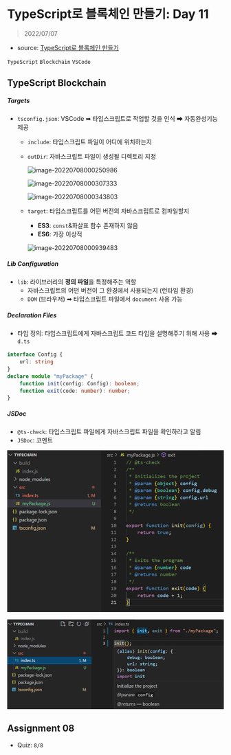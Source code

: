 # TypeScript로 블록체인 만들기: Day 11

> 2022/07/07

- source: [TypeScript로 블록체인 만들기](https://nomadcoders.co/typescript-for-beginners)

`TypeScript` `Blockchain` `VSCode`



## TypeScript Blockchain

##### Targets

- `tsconfig.json`: VSCode ➡ 타입스크립트로 작업할 것을 인식 ➡ 자동완성기능 제공

  - `include`: 타입스크립트 파일이 어디에 위치하는지

  - `outDir`: 자바스크립트 파일이 생성될 디렉토리 지정

    ![image-20220708000250986](C:\Users\NY\TIL\Blockchain\TypeScript\[NomadCoders]TypeScript_Challenge.assets\image-20220708000250986.png)

    ![image-20220708000307333](C:\Users\NY\TIL\Blockchain\TypeScript\[NomadCoders]TypeScript_Challenge.assets\image-20220708000307333.png)

    ![image-20220708000343803](C:\Users\NY\TIL\Blockchain\TypeScript\[NomadCoders]TypeScript_Challenge.assets\image-20220708000343803.png)

    

  - `target`: 타입스크립트를 어떤 버전의 자바스크립트로 컴파일할지

    - **ES3**: `const`&화살표 함수 존재하지 않음
    - **ES6**: 가장 이상적

    ![image-20220708000939483](C:\Users\NY\TIL\Blockchain\TypeScript\[NomadCoders]TypeScript_Challenge.assets\image-20220708000939483.png)



##### Lib Configuration

- `lib`: 라이브러리의 **정의 파일**을 특정해주는 역할
  - 자바스크립트의 어떤 버전이 그 환경에서 사용되는지 (런타임 환경)
  - `DOM` (브라우저) ➡ 타입스크립트 파일에서 `document` 사용 가능



##### Declaration Files

- 타입 정의: 타입스크립트에게 자바스크립트 코드 타입을 설명해주기 위해 사용 ➡ `d.ts`

```typescript
interface Config {
    url: string
}
declare module "myPackage" {
    function init(config: Config): boolean;
    function exit(code: number): number;
}
```



##### JSDoc

- `@ts-check`: 타입스크립트 파일에게 자바스크립트 파일을 확인하라고 알림
- `JSDoc`: 코멘트

![image-20220710182339271]([NomadCoders]TypeScript_Challenge.assets/image-20220710182339271.png)

![image-20220710182158769]([NomadCoders]TypeScript_Challenge.assets/image-20220710182158769.png)



## Assignment 08

- Quiz: `8/8`
